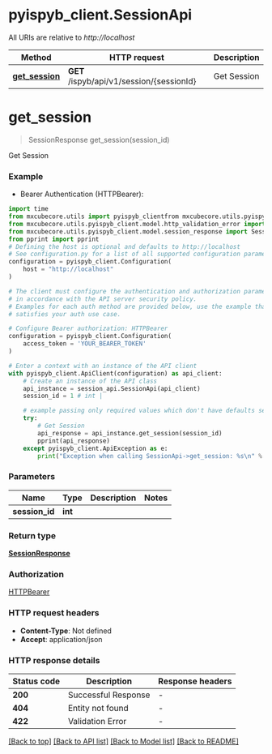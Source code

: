 # pyispyb_client.SessionApi

All URIs are relative to *http://localhost*

Method | HTTP request | Description
------------- | ------------- | -------------
[**get_session**](SessionApi.md#get_session) | **GET** /ispyb/api/v1/session/{sessionId} | Get Session


# **get_session**
> SessionResponse get_session(session_id)

Get Session

### Example

* Bearer Authentication (HTTPBearer):

```python
import time
from mxcubecore.utils import pyispyb_clientfrom mxcubecore.utils.pyispyb_client.api import session_api
from mxcubecore.utils.pyispyb_client.model.http_validation_error import HTTPValidationError
from mxcubecore.utils.pyispyb_client.model.session_response import SessionResponse
from pprint import pprint
# Defining the host is optional and defaults to http://localhost
# See configuration.py for a list of all supported configuration parameters.
configuration = pyispyb_client.Configuration(
    host = "http://localhost"
)

# The client must configure the authentication and authorization parameters
# in accordance with the API server security policy.
# Examples for each auth method are provided below, use the example that
# satisfies your auth use case.

# Configure Bearer authorization: HTTPBearer
configuration = pyispyb_client.Configuration(
    access_token = 'YOUR_BEARER_TOKEN'
)

# Enter a context with an instance of the API client
with pyispyb_client.ApiClient(configuration) as api_client:
    # Create an instance of the API class
    api_instance = session_api.SessionApi(api_client)
    session_id = 1 # int | 

    # example passing only required values which don't have defaults set
    try:
        # Get Session
        api_response = api_instance.get_session(session_id)
        pprint(api_response)
    except pyispyb_client.ApiException as e:
        print("Exception when calling SessionApi->get_session: %s\n" % e)
```


### Parameters

Name | Type | Description  | Notes
------------- | ------------- | ------------- | -------------
 **session_id** | **int**|  |

### Return type

[**SessionResponse**](SessionResponse.md)

### Authorization

[HTTPBearer](../README.md#HTTPBearer)

### HTTP request headers

 - **Content-Type**: Not defined
 - **Accept**: application/json


### HTTP response details

| Status code | Description | Response headers |
|-------------|-------------|------------------|
**200** | Successful Response |  -  |
**404** | Entity not found |  -  |
**422** | Validation Error |  -  |

[[Back to top]](#) [[Back to API list]](../README.md#documentation-for-api-endpoints) [[Back to Model list]](../README.md#documentation-for-models) [[Back to README]](../README.md)

